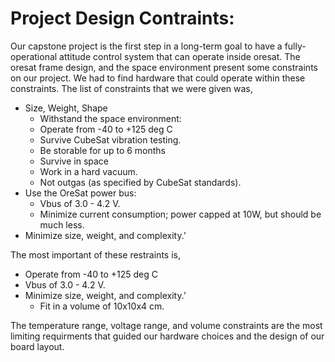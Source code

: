 # Project Design Contraints:
Our capstone project is the first step in a long-term goal to have a fully-operational attitude control system that can operate inside oresat. The oresat frame design, and the space environment present some constraints on our project. We had to find hardware that could operate within these constraints. The list of constraints that we were given was,

* Size, Weight, Shape
	* Withstand the space environment:
	* Operate from -40 to +125 deg C
	* Survive CubeSat vibration testing.
	* Be storable for up to 6 months
	* Survive in space
	* Work in a hard vacuum.
	* Not outgas (as specified by CubeSat standards).
* Use the OreSat power bus:
	* Vbus of 3.0 - 4.2 V.
	* Minimize current consumption; power capped at 10W, but should be much less.
* Minimize size, weight, and complexity.’

The most important of these restraints is,
* Operate from -40 to +125 deg C
* Vbus of 3.0 - 4.2 V.
* Minimize size, weight, and complexity.’
	* Fit in a volume of 10x10x4 cm.

The temperature range, voltage range, and volume constraints are the most limiting requirments that guided our hardware choices and the design of our board layout.



